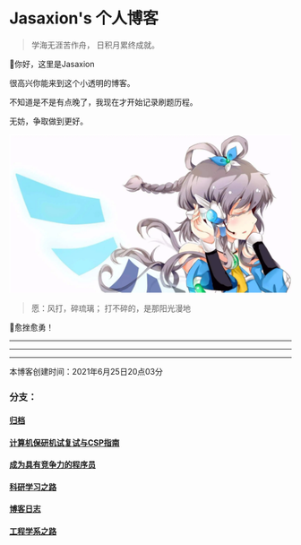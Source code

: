 # Jasaxion's 个人博客

> 学海无涯苦作舟，
> 					日积月累终成就。

👋你好，这里是Jasaxion

很高兴你能来到这个小透明的博客。

不知道是不是有点晚了，我现在才开始记录刷题历程。

无妨，争取做到更好。

<img src="README.assets/image-20220405170040919.png" alt="image-20220405170040919" style="zoom:80%;" />

> 愿：风打，碎琉璃；
> 			打不碎的，是那阳光漫地

💪愈挫愈勇！

---

---

---

本博客创建时间：2021年6月25日20点03分

### 分支：

#### [归档](归档/归档.md)

#### [计算机保研机试复试与CSP指南](WDcs/wdcs.md)

#### [成为具有竞争力的程序员](howtobecompetitive/Howtobecompetitive.md)

#### [科研学习之路](A-Research-Study/ResearchNoteContent.md)

#### [博客日志](A-blogNotebook/blogNoteContent.md)

#### [工程学系之路](A-Work-Study/WorkNoteContent.md)

